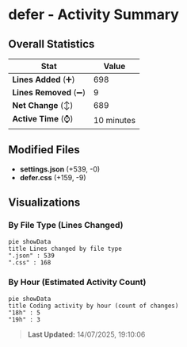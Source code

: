 # defer - Activity Summary 

## Overall Statistics

| Stat                   | Value                                                             |
| ---------------------- | ----------------------------------------------------------------- |
| **Lines Added** (➕)   | 698                                          |
| **Lines Removed** (➖) | 9                                        |
| **Net Change** (↕)    | 689                |
| **Active Time** (⌚)   | 10 minutes |


## Modified Files
- **settings.json** (+539, -0)
- **defer.css** (+159, -9)

## Visualizations

### By File Type (Lines Changed)

```mermaid
pie showData
title Lines changed by file type
".json" : 539
".css" : 168
```

### By Hour (Estimated Activity Count)

```mermaid
pie showData
title Coding activity by hour (count of changes)
"18h" : 5
"19h" : 3
```


> **Last Updated:** 14/07/2025, 19:10:06